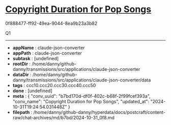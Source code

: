 # [Copyright Duration for Pop Songs](https://claude.ai/chat/b7bd170d-df0f-402c-b68f-2f99fcef393a)

0f888477-ff92-49ea-9044-8ea9b23a3b82

Q1

---

* **appName** : claude-json-converter
* **appPath** : claude-json-converter
* **subtask** : [undefined]
* **rootDir** : /home/danny/github-danny/transmissions/src/applications/claude-json-converter
* **dataDir** : /home/danny/github-danny/transmissions/src/applications/claude-json-converter/data
* **tags** : ccc10.ccc20.ccc30.ccc40.ccc50
* **done** : [undefined]
* **meta** : {
  "conv_uuid": "b7bd170d-df0f-402c-b68f-2f99fcef393a",
  "conv_name": "Copyright Duration for Pop Songs",
  "updated_at": "2024-10-31T19:24:54.031448Z"
}
* **filepath** : /home/danny/github-danny/hyperdata/docs/postcraft/content-raw/chat-archives/md/b7bd/2024-10-31_0f8.md